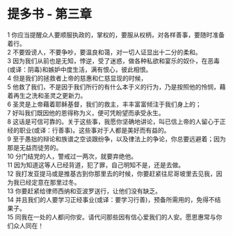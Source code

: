 # 提多书 - 第三章
  
 1 你应当提醒众人要顺服执政的，掌权的，要服从权柄，对各样善事，要随时准备着行。  
 2 不要毁谤人，不要争吵，要温良和蔼，对一切人证显出十二分的柔和。  
 3 因为我们从前也是无知，悖逆，受了迷惑，做各种私欲和宴乐的奴仆，在恶毒(或译：阴毒)和嫉妒中度生活，满有恨心，彼此相恨。  
 4 但是我们的拯救者上帝的慈惠和仁慈显现的时候，  
 5 他救了我们，不是因于我们所行的有什么本于义的行为，乃是按照他的怜悯，藉着再生之洗和圣灵之更新力。  
 6 圣灵是上帝藉着耶稣基督，我们的救主，丰丰富富倾注于我们身上的；  
 7 好叫我们既因他的恩得称为义，便可凭盼望而承受永生。  
 8 这话是可信可靠的。关于这些事，我愿你坚确地讲论，叫已信上帝的人留心于正经的职业(或译：行善事)。这些事对于人都是美好而有益的。  
 9 至于愚拙的辩论和族谱之空谈跟纷争，以及律法上的争论，你总要远避着；因为那是无益而徒劳的。  
 10 分门结党的人，警戒过一两次，就要弃绝他。  
 11 因为知道这等人已经背道，犯了罪，自己明知不是，还是去做。  
 12 我打发亚提马或是推基古到你那里去的时候，你要赶紧往尼哥坡里去见我，因为我已经定意在那里过冬。  
 13 你要赶紧给律师西纳和亚波罗送行，让他们没有缺乏。  
 14 并且我们的人要学习正经事业(或译：要学习行善)，预备所需用的，免得不结果子。  
 15 同我在一处的人都问你安。请代问那些因有信心爱我们的人安。愿恩惠常与你们众人同在！